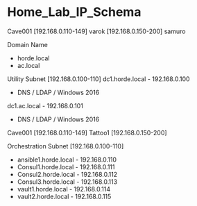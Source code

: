 # Home_Lab_IP_Schema

Cave001 [192.168.0.110-149]
varok [192.168.0.150-200]
samuro  

Domain Name
- horde.local
- ac.local

Utility Subnet [192.168.0.100-110]
dc1.horde.local - 192.168.0.100
- DNS / LDAP / Windows 2016

dc1.ac.local - 192.168.0.101
- DNS / LDAP / Windows 2016


Cave001 [192.168.0.110-149]
Tattoo1 [192.168.0.150-200]

Orchestration Subnet [192.168.0.100-110]
- ansible1.horde.local - 192.168.0.110
- Consul1.horde.local  - 192.168.0.111
- Consul2.horde.local  - 192.168.0.112
- Consul3.horde.local  - 192.168.0.113
- vault1.horde.local   - 192.168.0.114
- vault2.horde.local   - 192.168.0.115

